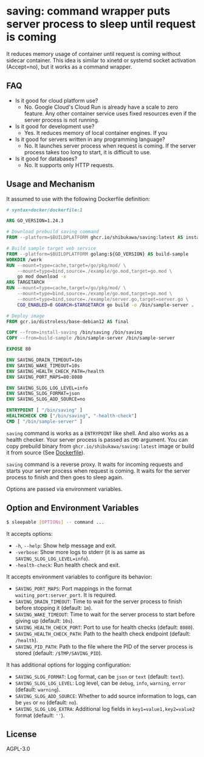 
# saving: command wrapper puts server process to sleep until request is coming

It reduces memory usage of container until request is coming without sidecar container. This idea is similar to xinetd or systemd socket activation (Accept=no), but it works as a command wrapper.

## FAQ

* Is it good for cloud platform use?
  - No. Google Cloud's Cloud Run is already have a scale to zero feature. Any other container service uses fixed resources even if the server process is not running.
* Is it good for development use?
  - Yes. It reduces memory of local container engines. If you 
* Is it good for servers written in any programming language?
  - No. It launches server process when request is coming. If the server process takes too long to start, it is difficult to use.
* Is it good for databases?
  - No. It supports only HTTP requests.

## Usage and Mechanism

It assumed to use with the following Dockerfile definition:

```Dockerfile
# syntax=docker/dockerfile:1

ARG GO_VERSION=1.24.3

# Download prebuild saving command
FROM --platform=$BUILDPLATFORM ghcr.io/shibukawa/saving:latest AS install-saving

# Build sample target web service
FROM --platform=$BUILDPLATFORM golang:${GO_VERSION} AS build-sample
WORKDIR /work
RUN --mount=type=cache,target=/go/pkg/mod/ \
    --mount=type=bind,source=./example/go.mod,target=go.mod \
    go mod download -x
ARG TARGETARCH
RUN --mount=type=cache,target=/go/pkg/mod/ \
    --mount=type=bind,source=./example/go.mod,target=go.mod \
    --mount=type=bind,source=./example/server.go,target=server.go \
    CGO_ENABLED=0 GOARCH=$TARGETARCH go build -o /bin/sample-server .

# Deploy image
FROM gcr.io/distroless/base-debian12 AS final

COPY --from=install-saving /bin/saving /bin/saving
COPY --from=build-sample /bin/sample-server /bin/sample-server

EXPOSE 80

ENV SAVING_DRAIN_TIMEOUT=10s
ENV SAVING_WAKE_TIMEOUT=10s
ENV SAVING_HEALTH_CHECK_PATH=/health
ENV SAVING_PORT_MAPS=80:8080

ENV SAVING_SLOG_LOG_LEVEL=info
ENV SAVING_SLOG_FORMAT=json
ENV SAVING_SLOG_ADD_SOURCE=no

ENTRYPOINT [ "/bin/saving" ]
HEALTHCHECK CMD ["/bin/saving", "-health-check"]
CMD [ "/bin/sample-server" ]
```

`saving` command is works as a `ENTRYPOINT` like shell. And also works as a health checker. Your server process is passed as `CMD` argument. You can copy prebuild binary from `ghcr.io/shibukawa/saving:latest` image or build it from source (See [Dockerfile](https://github.com/shibukawa/saving/blob/main/Dockerfile)).

`saving` command is a reverse proxy. It waits for incoming requests and starts your server process when request is coming. It waits for the server process to finish and then goes to sleep again.

Options are passed via environment variables. 

## Option and Environment Variables

```bash
$ sleepable [OPTIONs] -- command ...
```

It accepts options:

* `-h`, `--help`: Show help message and exit.
* `-verbose`: Show more logs to stderr (it is as same as `SAVING_SLOG_LOG_LEVEL=info`).
* `-health-check`: Run health check and exit.

It accepts environment variables to configure its behavior:

* `SAVING_PORT_MAPS`: Port mappings in the format `waiting_port:server_port`. It is required.
* `SAVING_DRAIN_TIMEOUT`: Time to wait for the server process to finish before stopping it (default: `1m`).
* `SAVING_WAKE_TIMEOUT`: Time to wait for the server process to start before giving up (default: `10s`).
* `SAVING_HEALTH_CHECK_PORT`: Port to use for health checks (default: `8080`).
* `SAVING_HEALTH_CHECK_PATH`: Path to the health check endpoint (default: `/health`).
* `SAVING_PID_PATH`: Path to the file where the PID of the server process is stored (default: `/$TMP/SAVING_PID`).

It has additional options for logging configuration:

* `SAVING_SLOG_FORMAT`: Log format, can be `json` or `text` (default: `text`).
* `SAVING_SLOG_LOG_LEVEL`: Log level, can be `debug`, `info`, `warning`, `error` (default: `warning`).
* `SAVING_SLOG_ADD_SOURCE`: Whether to add source information to logs, can be `yes` or `no` (default: `no`).
* `SAVING_SLOG_LOG_EXTRA`: Additional log fields in `key1=value1,key2=value2` format (default: `''`).

## License

AGPL-3.0
